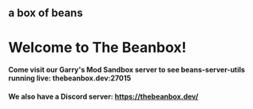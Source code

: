 ## a box of beans

# Welcome to The Beanbox!
#### Come visit our Garry's Mod Sandbox server to see beans-server-utils running live: thebeanbox.dev:27015
#### We also have a Discord server: https://thebeanbox.dev/
